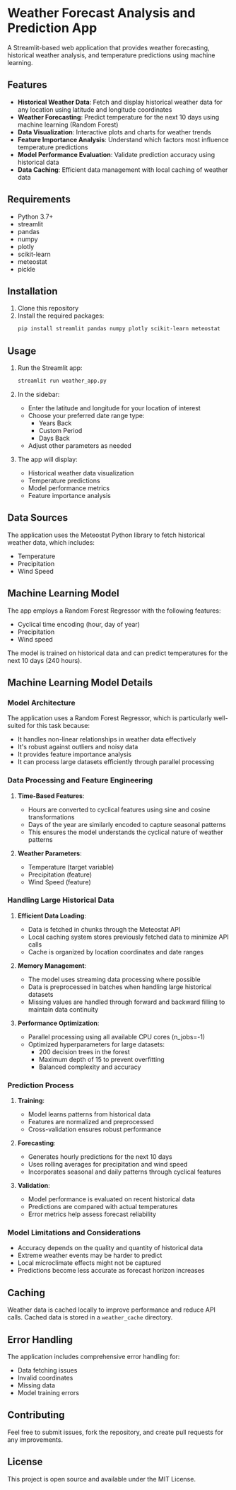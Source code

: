 # Weather Forecast Analysis and Prediction App

A Streamlit-based web application that provides weather forecasting, historical weather analysis, and temperature predictions using machine learning.

## Features

- **Historical Weather Data**: Fetch and display historical weather data for any location using latitude and longitude coordinates
- **Weather Forecasting**: Predict temperature for the next 10 days using machine learning (Random Forest)
- **Data Visualization**: Interactive plots and charts for weather trends
- **Feature Importance Analysis**: Understand which factors most influence temperature predictions
- **Model Performance Evaluation**: Validate prediction accuracy using historical data
- **Data Caching**: Efficient data management with local caching of weather data

## Requirements

- Python 3.7+
- streamlit
- pandas
- numpy
- plotly
- scikit-learn
- meteostat
- pickle

## Installation

1. Clone this repository
2. Install the required packages:
   ```bash
   pip install streamlit pandas numpy plotly scikit-learn meteostat
   ```

## Usage

1. Run the Streamlit app:
   ```bash
   streamlit run weather_app.py
   ```

2. In the sidebar:
   - Enter the latitude and longitude for your location of interest
   - Choose your preferred date range type:
     - Years Back
     - Custom Period
     - Days Back
   - Adjust other parameters as needed

3. The app will display:
   - Historical weather data visualization
   - Temperature predictions
   - Model performance metrics
   - Feature importance analysis

## Data Sources

The application uses the Meteostat Python library to fetch historical weather data, which includes:
- Temperature
- Precipitation
- Wind Speed

## Machine Learning Model

The app employs a Random Forest Regressor with the following features:
- Cyclical time encoding (hour, day of year)
- Precipitation
- Wind speed

The model is trained on historical data and can predict temperatures for the next 10 days (240 hours).

## Machine Learning Model Details

### Model Architecture
The application uses a Random Forest Regressor, which is particularly well-suited for this task because:
- It handles non-linear relationships in weather data effectively
- It's robust against outliers and noisy data
- It provides feature importance analysis
- It can process large datasets efficiently through parallel processing

### Data Processing and Feature Engineering
1. **Time-Based Features**:
   - Hours are converted to cyclical features using sine and cosine transformations
   - Days of the year are similarly encoded to capture seasonal patterns
   - This ensures the model understands the cyclical nature of weather patterns

2. **Weather Parameters**:
   - Temperature (target variable)
   - Precipitation (feature)
   - Wind Speed (feature)

### Handling Large Historical Data
1. **Efficient Data Loading**:
   - Data is fetched in chunks through the Meteostat API
   - Local caching system stores previously fetched data to minimize API calls
   - Cache is organized by location coordinates and date ranges

2. **Memory Management**:
   - The model uses streaming data processing where possible
   - Data is preprocessed in batches when handling large historical datasets
   - Missing values are handled through forward and backward filling to maintain data continuity

3. **Performance Optimization**:
   - Parallel processing using all available CPU cores (n_jobs=-1)
   - Optimized hyperparameters for large datasets:
     - 200 decision trees in the forest
     - Maximum depth of 15 to prevent overfitting
     - Balanced complexity and accuracy

### Prediction Process
1. **Training**:
   - Model learns patterns from historical data
   - Features are normalized and preprocessed
   - Cross-validation ensures robust performance

2. **Forecasting**:
   - Generates hourly predictions for the next 10 days
   - Uses rolling averages for precipitation and wind speed
   - Incorporates seasonal and daily patterns through cyclical features

3. **Validation**:
   - Model performance is evaluated on recent historical data
   - Predictions are compared with actual temperatures
   - Error metrics help assess forecast reliability

### Model Limitations and Considerations
- Accuracy depends on the quality and quantity of historical data
- Extreme weather events may be harder to predict
- Local microclimate effects might not be captured
- Predictions become less accurate as forecast horizon increases

## Caching

Weather data is cached locally to improve performance and reduce API calls. Cached data is stored in a `weather_cache` directory.

## Error Handling

The application includes comprehensive error handling for:
- Data fetching issues
- Invalid coordinates
- Missing data
- Model training errors

## Contributing

Feel free to submit issues, fork the repository, and create pull requests for any improvements.

## License

This project is open source and available under the MIT License.

